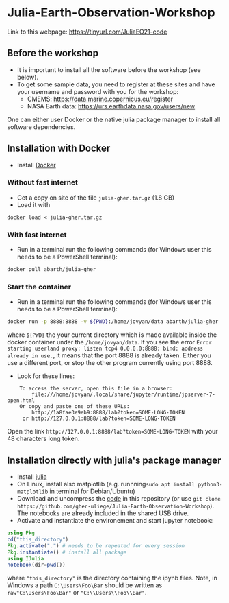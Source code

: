 # Julia-Earth-Observation-Workshop


Link to this webpage: https://tinyurl.com/JuliaEO21-code

## Before the workshop

* It is important to install all the software before the workshop (see below).
* To get some sample data, you need to register at these sites and have your username and password with you for the workshop:
     * CMEMS: https://data.marine.copernicus.eu/register
     * NASA Earth data: https://urs.earthdata.nasa.gov/users/new
      
One can either user Docker or the native julia package manager to install all software dependencies. 

## Installation with Docker

* Install [Docker](https://docs.docker.com/get-docker/)



### Without fast internet

* Get a copy on site of the file `julia-gher.tar.gz` (1.8 GB)
* Load it with 

```
docker load < julia-gher.tar.gz
```

### With fast internet

* Run in a terminal run the following commands (for Windows user this needs to be a PowerShell terminal):

```bash
docker pull abarth/julia-gher
```

### Start the container

* Run in a terminal run the following commands (for Windows user this needs to be a PowerShell terminal):

```bash
docker run -p 8888:8888 -v ${PWD}:/home/jovyan/data abarth/julia-gher
```

where `${PWD}` the your current directory which is made available inside the docker container under the `/home/jovyan/data`.
If you see the error
`Error starting userland proxy: listen tcp4 0.0.0.0:8888: bind: address already in use.`, it means that the port 8888 is already taken.
Either you use a different port, or stop the other program currently using port 8888.


* Look for these lines:

```
    To access the server, open this file in a browser:
        file:///home/jovyan/.local/share/jupyter/runtime/jpserver-7-open.html
    Or copy and paste one of these URLs:
        http://1a8fae3e9eb9:8888/lab?token=SOME-LONG-TOKEN
     or http://127.0.0.1:8888/lab?token=SOME-LONG-TOKEN
```

Open the link `http://127.0.0.1:8888/lab?token=SOME-LONG-TOKEN` with your 48 characters long token.


## Installation directly with julia's package manager

* Install [julia](https://julialang.org/downloads/)
* On Linux, install also matplotlib (e.g. runnning`sudo apt install python3-matplotlib` in terminal for Debian/Ubuntu)
* Download and uncompress the [code](https://github.com/gher-uliege/Julia-Earth-Observation-Workshop/archive/refs/heads/main.zip) in this repository (or use `git clone https://github.com/gher-uliege/Julia-Earth-Observation-Workshop`). The notebooks are already included in the shared USB drive.
* Activate and instantiate the environement and start jupyter notebook:

 ```julia
using Pkg
cd("this_directory")
Pkg.activate(".") # needs to be repeated for every session
Pkg.instantiate() # install all package
using IJulia
notebook(dir=pwd())
```

where `"this_directory"` is the directory containing the ipynb files. Note, in Windows a path `C:\Users\Foo\Bar` should be written as `raw"C:\Users\Foo\Bar"` or `"C:\\Users\\Foo\\Bar"`.
